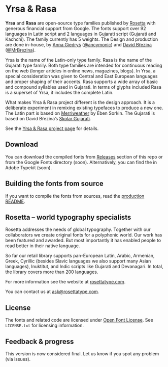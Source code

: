 # Yrsa & Rasa

**Yrsa** and **Rasa** are open-source type families published by [Rosetta](https://rosettatype.com) with generous financial support from Google. The fonts support over 92 languages in Latin script and 2 languages in Gujarati script (Gujarati and Kachchi). The family currently has 5 weights. The Design and production are done in-house, by [Anna Giedryś](http://ancymonic.com) ([@ancymonic](http://github.com/ancymonic)) and [David Březina](http://davi.cz) ([@MrBrezina](http://github.com/MrBrezina)).

Yrsa is the name of the Latin-only type family. Rasa is the name of the Gujarati type family. Both type families are intended for continuous reading on the web (longer articles in online news, magazines, blogs). In Yrsa, a special consideration was given to Central and East European languages and proper shaping of their accents. Rasa supports a wide array of basic and compound syllables used in Gujarati. In terms of glyphs included Rasa is a superset of Yrsa, it includes the complete Latin.

What makes Yrsa & Rasa project different is the design approach. It is a deliberate experiment in remixing existing typefaces to produce a new one. The Latin part is based on [Merriweather](http://sorkintype.com/fonts.html#mw) by Eben Sorkin. The Gujarati is based on David Březina’s [Skolar Gujarati](https://www.rosettatype.com/Skolar#gujarati).

See the [Yrsa & Rasa project page](http://github.rosettatype.com/yrsa-rasa) for details.


## Download

You can download the compiled fonts from [Releases](https://github.com/rosettatype/yrsa-rasa/releases) section of this repo or from the Google Fonts directory (soon). Alternatively, you can find the in Adobe Typekit (soon).


## Building the fonts from source

If you want to compile the fonts from sources, read the [production README](https://github.com/rosettatype/yrsa-rasa/documentation/README.md).


## Rosetta – world typography specialists

Rosetta addresses the needs of global typography. Together with our collaborators we create original fonts for a polyphonic world. Our work has been featured and awarded. But most importantly it has enabled people to read better in their native language.

So far our retail library supports pan-European Latin, Arabic, Armenian, Greek, Cyrillic (besides Slavic languages we also support many Asian languages), Inuktitut, and Indic scripts like Gujarati and Devanagari. In total, the library covers more than 200 languages.

For more information see the website at [rosettatype.com](http://rosettatype.com).

You can contact us at <ask@rosettatype.com>.


## License

The fonts and related code are licensed under [Open Font License](https://github.com/rosettatype/yrsa-rasa/LICENSE.txt). See `LICENSE.txt` for licensing information.


## Feedback & progress

This version is now considered final. Let us know if you spot any problem (via issues).

